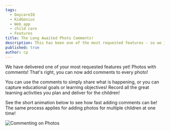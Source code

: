 ```yaml
---
tags:
  - DaycareIQ
  - KidGenius
  - Web app
  - child care
  - Features
title: The Long Awaited Photo Comments!
description: This has been one of the most requested features - so we just had to bring it to you!  You can now add comments to photos!
published: true
author: cp
---
```

We have delivered one of your most requested features yet!  Photos with comments!  That's right, you can now add comments to every photo!

You can use the comments to simply share what is happening, or you can capture educational goals or learning objectives!  Record all the great learning activities you plan and deliver for the children!

See the short animation below to see how fast adding comments can be!  The same process applies for adding photos for multiple children at one time!


![Commenting on Photos](https://blog.daycareiq.com/site_assets/images/photo_upload.gif)
